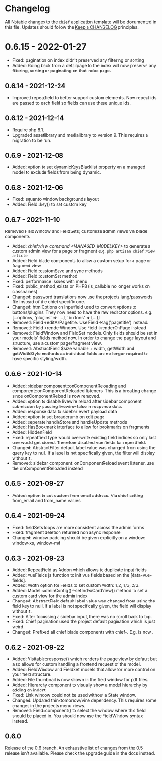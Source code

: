 
# Changelog

All Notable changes to the `chief` application template will be documented in this file. Updates should follow the [Keep a CHANGELOG](http://keepachangelog.com/)
principles.

# 0.6.15 - 2022-01-27
- Fixed: pagination on index didn't preserved any filtering or sorting
- Added: Going back from a detailpage to the index will now preserve any filtering, sorting or paginating on that index page.

## 0.6.14 - 2021-12-24
- Improved repeatfield to better support custom elements. Now repeat ids are passed to each field so fields can use these unique ids.

## 0.6.12 - 2021-12-14
- Require php 8.1.
- Upgraded assetlibrary and medialibrary to version 9. This requires a migration to be run.

## 0.6.9 - 2021-12-08
- Added: option to set dynamicKeysBlacklist property on a managed model to exclude fields from being dynamic.

## 0.6.8 - 2021-12-06
- Fixed: squanto window backgrounds layout
- Added: Field::key() to set custom key

## 0.6.7 - 2021-11-10
Removed FieldWindow and FieldSets; customize admin views via blade components

- Added: _chief:view command <MANAGED_MODELKEY>_ to generate a custom admin view for a page or fragment e.g. `php artisan chief:view article`
- Added: Field blade components to allow a custom setup for a page or fragment view
- Added: Field::customSave and sync methods
- Added: Field::customSet method
- Fixed: performance issues with menu
- Fixed: public_method_exists on PHP8 (is_callable no longer works on classnames)
- Changed: password translations now use the projects lang/passwords file instead of the chief specific one.
- Changed: htmlOptions on Inputfield used to convert options to buttons/plugins. They now need to have the raw redactor options. e.g. [...options, 'plugins' => [...], 'buttons' => [...]]
- Removed: Field->editAsPagetitle. Use Field->tag('pagetitle') instead.
- Removed: Field->renderWindow. Use Field->renderOnPage instead
- Removed: FieldWindow and FieldSet models. Only fields should be set in your models' fields method now. In order to change the page layout and structure, use a custom page/fragment view.
- Removed: AbstractField $size variable + width, getWidth and getWidthStyle methods as individual fields are no longer required to have specific styling/width.

## 0.6.6 - 2021-10-14

-   Added: sidebar component::onComponentReloading and component::onComponentReloaded listeners. This is a breaking change since onComponentReload is now removed.
-   Added: option to disable livewire reload after sidebar component submission by passing livewire=false in response data.
-   Added: response data to sidebar event payload data
-   Added: option to set breadcrumb on edit page
-   Added: seperate handleStore and handleUpdate methods
-   Added: HasBookmark interface to allow for bookmarks on fragments
-   Added: HiddenField
-   Fixed: repeatfield type would overwrite existing field indices so only last one would get stored. Therefore disabled vue fields for repeatfield.
-   Changed: AbstractFilter default label value was changed from using the query key to null. If a label is not specifically given, the filter will display without it.
-   Removed: sidebar component::onComponentReload event listener. use the onComponentReloaded instead

## 0.6.5 - 2021-09-27

-   Added: option to set custom from email address. Via chief setting from_email and from_name values

## 0.6.4 - 2021-09-24

-   Fixed: fieldSets loops are more consistent across the admin forms
-   Fixed: fragment deletion returned non async response
-   Changed: window padding should be given explicitly on a window: window-xs, window-md

## 0.6.3 - 2021-09-23

-   Added: RepeatField as Addon which allows to duplicate input fields.
-   Added: vueFields js function to init vue fields based on the \[data-vue-fields].
-   Added: width option for Fields to set custom width: 1/2, 1/3, 2/3.
-   Added: Model::adminConfig()->setIndexCardView() method to set a custom card view for the admin index.
-   Changed: AbstractField default label value was changed from using the field key to null. If a label is not specifically given, the field will display without it.
-   Fixed: After focussing a sidebar input, there was no scroll back to top.
-   Fixed: Chief pagination used the project default pagination which is just weird.
-   Changed: Prefixed all chief blade components with chief-. E.g. <x-icon-label> is now <x-chief-icon-label>.

## 0.6.2 - 2021-09-22

-   Added: Visitable::response() which renders the page view by default but also allows for custom handling a frontend request of the model.
-   Added: FieldWindow and FieldSet models that allow for more control on your field structure.
-   Added: File thumbnail is now shown in the field window for pdf files.
-   Added: Hierarchy component to visually show a model hierarchy by adding an indent
-   Fixed: Link window could not be used without a State window.
-   Changed: Updated thinktomorrow/vine dependency. This requires some changes in the projects menu views.
-   Removed: Field::component() to select the window where this field should be placed in. You should now use the FieldWindow syntax instead.

## 0.6.0

Release of the 0.6 branch. An exhaustive list of changes from the 0.5 release isn't available. Please check the upgrade guide in the docs instead.
